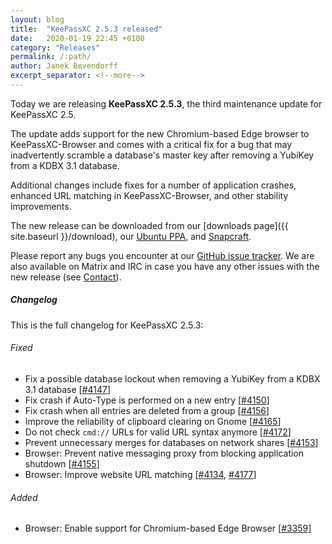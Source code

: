 ```yaml
---
layout: blog
title:  "KeePassXC 2.5.3 released"
date:   2020-01-19 22:45 +0100
category: "Releases"
permalink: /:path/
author: Janek Bevendorff
excerpt_separator: <!--more-->
---
```


<div class="blog-teaser-img">
<object type="image/svg+xml" data="{{ site.baseurl }}/images/keepassxc-logo.svg" alt="KeePassXC logo"></object>
</div>

Today we are releasing **KeePassXC 2.5.3**, the third maintenance update for KeePassXC 2.5.

The update adds support for the new Chromium-based Edge browser to KeePassXC-Browser and comes
with a critical fix for a bug that may inadvertently scramble a database's master
key after removing a YubiKey from a KDBX 3.1 database.

<!--more-->

Additional changes include fixes for a number of application crashes, enhanced
URL matching in KeePassXC-Browser, and other stability improvements.

The new release can be downloaded from our
[downloads page]({{ site.baseurl }}/download), our
[Ubuntu PPA](https://launchpad.net/~phoerious/+archive/ubuntu/keepassxc/),
and [Snapcraft](https://snapcraft.io/keepassxc/).

Please report any bugs you encounter at our [GitHub issue tracker](https://github.com/keepassxreboot/keepassxc/issues).
We are also available on Matrix and IRC in case you have any other issues with the new release
(see [Contact](/team/#contact)).

<h5 id="changelog" style="clear: left">Changelog</h5>

This is the full changelog for KeePassXC 2.5.3:

<h6>Fixed</h6>

- Fix a possible database lockout when removing a YubiKey from a KDBX 3.1 database [[#4147](https://github.com/keepassxreboot/keepassxc/pull/4147)]
- Fix crash if Auto-Type is performed on a new entry [[#4150](https://github.com/keepassxreboot/keepassxc/pull/4150)]
- Fix crash when all entries are deleted from a group [[#4156](https://github.com/keepassxreboot/keepassxc/pull/4156)]
- Improve the reliability of clipboard clearing on Gnome [[#4165](https://github.com/keepassxreboot/keepassxc/pull/4165)]
- Do not check `cmd://` URLs for valid URL syntax anymore [[#4172](https://github.com/keepassxreboot/keepassxc/pull/4172)]
- Prevent unnecessary merges for databases on network shares [[#4153](https://github.com/keepassxreboot/keepassxc/pull/4153)]
- Browser: Prevent native messaging proxy from blocking application shutdown [[#4155](https://github.com/keepassxreboot/keepassxc/pull/4155)]
- Browser: Improve website URL matching [[#4134](https://github.com/keepassxreboot/keepassxc/pull/4134), [#4177](https://github.com/keepassxreboot/keepassxc/pull/4177)]

<h6>Added</h6>

- Browser: Enable support for Chromium-based Edge Browser [[#3359](https://github.com/keepassxreboot/keepassxc/pull/3359)]

